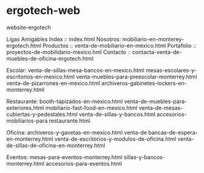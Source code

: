 # ergotech-web
website-ergotech

Ligas Amigables
Index :: index.html
Nosotros: mobiliario-en-monterey-ergotech.html
Productos :: venta-de-mobiliario-en-mexico.html
Portafolio :: proyectos-de-mobilidario-mexico.hml
Contacto :: contacta-venta-de-muebles-de-oficina-ergotech.html

Escolar:
venta-de-sillas-mesa-bancos-en-mexico.html
mesas-escolares-y-escritorios-en-mexico.html
venta-muebles-para-preescolar-monterrey.html
venta-de-pizarrones-en-mexico.html
archiveros-gabinetes-lockers-en-monterrey.html

Restaurante:
booth-tapizados-en-mexico.html
venta-de-muebles-para-exteriores.html
mobiliario-fast-food-en-mexico.html
venta-de-mesas-cubiertas-y-pedestales.html
venta-de-sillas-y-bancos.html
accesorios-mobiliarios-para restaurante.html

Oficina:
archiveros-y-gavetas-en-mexico.html
venta-de bancas-de-espera-en-monterrey.html
venta-de-escritorios-y-modulos-de-oficina.html
venta-de-sillas-de-oficina-en-monterrey.html

Eventos:
mesas-para-eventos-monterrey.html
sillas-y-bancos-monterrey.html
accesorios-para-eventos.html
